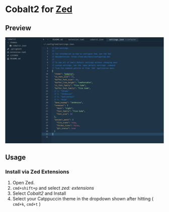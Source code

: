 # Cobalt2 for [Zed](https://zed.dev)

## Preview

![Screenshot](./screenshot.png)

## Usage

### Install via Zed Extensions

1. Open Zed.
2. `cmd+shift+p` and select _zed: extensions_
3. Select _Cobalt2_ and Install
4. Select your Catppuccin theme in the dropdown shown after hitting ( `cmd+k`, `cmd+t` )

